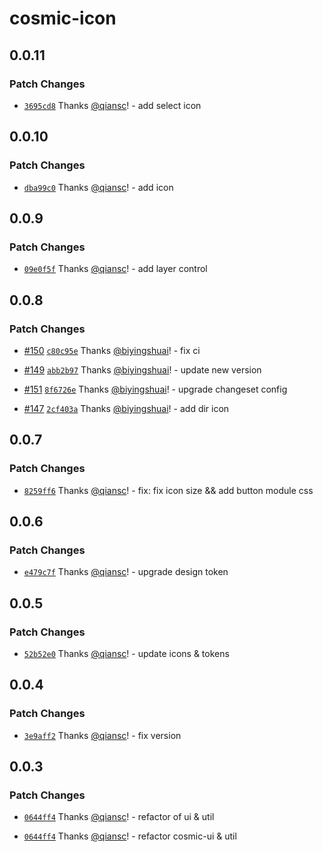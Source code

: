 # cosmic-icon

## 0.0.11

### Patch Changes

-   [`3695cd8`](https://github.com/searchfe/cosmic-design/commit/3695cd8b746fc3a87117a912646357e87a5b7d8e) Thanks [@qiansc](https://github.com/qiansc)! - add select icon

## 0.0.10

### Patch Changes

-   [`dba99c0`](https://github.com/searchfe/cosmic-design/commit/dba99c039276c29bc59d2824ba644a60b7066436) Thanks [@qiansc](https://github.com/qiansc)! - add icon

## 0.0.9

### Patch Changes

-   [`09e0f5f`](https://github.com/searchfe/cosmic-design/commit/09e0f5f3bc643d3f622f2e96286d510f0059241f) Thanks [@qiansc](https://github.com/qiansc)! - add layer control

## 0.0.8

### Patch Changes

-   [#150](https://github.com/searchfe/cosmic-design/pull/150) [`c80c95e`](https://github.com/searchfe/cosmic-design/commit/c80c95e4f4416ee50d7cadddbe9f4d52a962d5be) Thanks [@biyingshuai](https://github.com/biyingshuai)! - fix ci

*   [#149](https://github.com/searchfe/cosmic-design/pull/149) [`abb2b97`](https://github.com/searchfe/cosmic-design/commit/abb2b9779f181551aaa993d40e0794c2adaa04e9) Thanks [@biyingshuai](https://github.com/biyingshuai)! - update new version

-   [#151](https://github.com/searchfe/cosmic-design/pull/151) [`8f6726e`](https://github.com/searchfe/cosmic-design/commit/8f6726e9ee7df3949e0eefb7b68924d82b4997e6) Thanks [@biyingshuai](https://github.com/biyingshuai)! - upgrade changeset config

*   [#147](https://github.com/searchfe/cosmic-design/pull/147) [`2cf403a`](https://github.com/searchfe/cosmic-design/commit/2cf403a71f448141e525529ae758dc68b0198d47) Thanks [@biyingshuai](https://github.com/biyingshuai)! - add dir icon

## 0.0.7

### Patch Changes

-   [`8259ff6`](https://github.com/searchfe/cosmic-design/commit/8259ff63cd562add2215d0fdde0f678bfab3ad3a) Thanks [@qiansc](https://github.com/qiansc)! - fix: fix icon size && add button module css

## 0.0.6

### Patch Changes

-   [`e479c7f`](https://github.com/searchfe/cosmic-design/commit/e479c7fda2a814dbad653dd9718006e56e85c65d) Thanks [@qiansc](https://github.com/qiansc)! - upgrade design token

## 0.0.5

### Patch Changes

-   [`52b52e0`](https://github.com/searchfe/cosmic-design/commit/52b52e056014f269f6c002f172d9a80ee4727bb2) Thanks [@qiansc](https://github.com/qiansc)! - update icons & tokens

## 0.0.4

### Patch Changes

-   [`3e9aff2`](https://github.com/searchfe/cosmic-design/commit/3e9aff20e97e07c6b36e48461947187c3ae44b40) Thanks [@qiansc](https://github.com/qiansc)! - fix version

## 0.0.3

### Patch Changes

-   [`0644ff4`](https://github.com/searchfe/cosmic-design/commit/0644ff47be777e519a891cedeb2ae7d594aa693f) Thanks [@qiansc](https://github.com/qiansc)! - refactor of ui & util

*   [`0644ff4`](https://github.com/searchfe/cosmic-design/commit/0644ff47be777e519a891cedeb2ae7d594aa693f) Thanks [@qiansc](https://github.com/qiansc)! - refactor cosmic-ui & util
